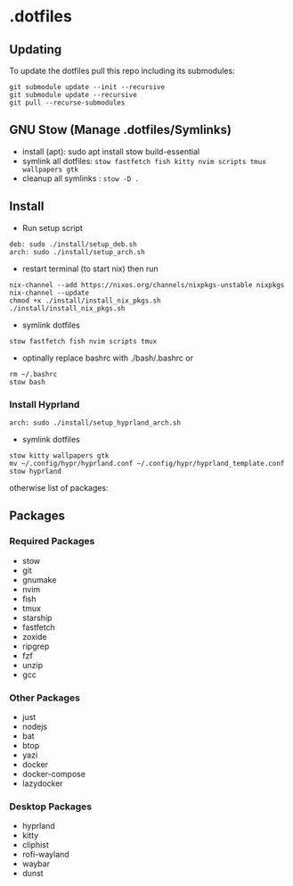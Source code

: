 # .dotfiles

## Updating
To update the dotfiles pull this repo including its submodules:
```
git submodule update --init --recursive
git submodule update --recursive
git pull --recurse-submodules
```
## GNU Stow (Manage .dotfiles/Symlinks)
- install (apt): sudo apt install stow build-essential
- symlink all dotfiles: `stow fastfetch fish kitty nvim scripts tmux wallpapers gtk`
- cleanup all symlinks : `stow -D .` 

## Install
- Run setup script
```
deb: sudo ./install/setup_deb.sh
arch: sudo ./install/setup_arch.sh
```
- restart terminal (to start nix) then run
```
nix-channel --add https://nixos.org/channels/nixpkgs-unstable nixpkgs
nix-channel --update
chmod +x ./install/install_nix_pkgs.sh
./install/install_nix_pkgs.sh
```
- symlink dotfiles
```
stow fastfetch fish nvim scripts tmux 
```
- optinally replace bashrc with ./bash/.bashrc or
```
rm ~/.bashrc
stow bash
```
### Install Hyprland
```
arch: sudo ./install/setup_hyprland_arch.sh
```
- symlink dotfiles
```
stow kitty wallpapers gtk 
mv ~/.config/hypr/hyprland.conf ~/.config/hypr/hyprland_template.conf
stow hyprland
```

otherwise list of  packages:

## Packages 
### Required Packages
- stow
- git
- gnumake
- nvim
- fish
- tmux
- starship
- fastfetch
- zoxide
- ripgrep
- fzf
- unzip
- gcc

### Other Packages
- just
- nodejs
- bat
- btop
- yazi
- docker
- docker-compose
- lazydocker

### Desktop Packages
- hyprland
- kitty
- cliphist
- rofi-wayland
- waybar
- dunst
 
